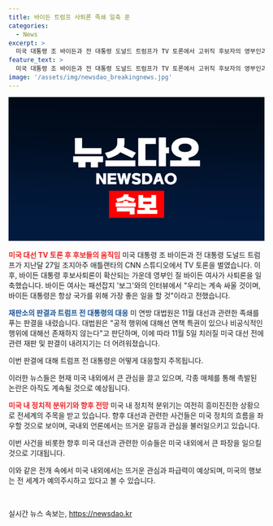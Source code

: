 ```yaml
---
title: 바이든 트럼프 사퇴론 족쇄 일축 푼
categories:
  - News
excerpt: >
  미국 대통령 조 바이든과 전 대통령 도널드 트럼프가 TV 토론에서 고위직 후보자의 영부인과 국무부 장관 등이 바이든을 옹호하고, 트럼프는 대선과 관련한 족쇄가 풀렸다는 연방 대법원의 판결에 대해 진실을 찾기 어려워졌다는 내용입니다. 요약문에서는 두 대통령 후보자의 최신 소식과 관련된 핵심 사안을 강조하여 사람들의 호기심을 자극하고자 합니다.
feature_text: >
  미국 대통령 조 바이든과 전 대통령 도널드 트럼프가 TV 토론에서 고위직 후보자의 영부인과 국무부 장관 등이 바이든을 옹호하고, 트럼프는 대선과 관련한 족쇄가 풀렸다는 연방 대법원의 판결에 대해 진실을 찾기 어려워졌다는 내용입니다. 요약문에서는 두 대통령 후보자의 최신 소식과 관련된 핵심 사안을 강조하여 사람들의 호기심을 자극하고자 합니다.
image: '/assets/img/newsdao_breakingnews.jpg'
---
```


<p><img src="/assets/img/newsdao_breakingnews.jpg" alt="flaretime 속보" /></p>

<p><b><span style="color: #ee2323;">미국 대선 TV 토론 후 후보들의 움직임</span></b>
미국 대통령 조 바이든과 전 대통령 도널드 트럼프가 지난달 27일 조지아주 애틀랜타의 CNN 스튜디오에서 TV 토론을 벌였습니다. 이 후, 바이든 대통령 후보사퇴론이 확산되는 가운데 영부인 질 바이든 여사가 사퇴론을 일축했습니다. 바이든 여사는 패션잡지 '보그'와의 인터뷰에서 "우리는 계속 싸울 것이며, 바이든 대통령은 항상 국가를 위해 가장 좋은 일을 할 것"이라고 전했습니다. </p>

<p><b><span style="color: #1a5490;">재판소의 판결과 트럼프 전 대통령의 대응</span></b>
미 연방 대법원은 11월 대선과 관련한 족쇄를 푸는 판결을 내렸습니다. 대법원은 "공적 행위에 대해선 면책 특권이 있으나 비공식적인 행위에 대해선 존재하지 않는다"고 판단하며, 이에 따라 11월 5일 치러질 미국 대선 전에 관련 재판 및 판결이 내려지기는 더 어려워졌습니다. </p>

<p>이번 판결에 대해 트럼프 전 대통령은 어떻게 대응할지 주목됩니다. </p>

<p>이러한 뉴스들은 현재 미국 내외에서 큰 관심을 끌고 있으며, 각종 매체를 통해 촉발된 논란은 아직도 계속될 것으로 예상됩니다. </p>

<p><b><span style="color: #ee2323;">미국 내 정치적 분위기와 향후 전망</span></b>
미국 내 정치적 분위기는 여전히 흥미진진한 상황으로 전세계의 주목을 받고 있습니다. 향후 대선과 관련한 사건들은 미국 정치의 흐름을 좌우할 것으로 보이며, 국내외 언론에서는 뜨거운 갈등과 관심을 불러일으키고 있습니다. </p>

<p>이번 사건을 비롯한 향후 미국 대선과 관련한 이슈들은 미국 내외에서 큰 파장을 일으킬 것으로 기대됩니다.</p>

<p>이와 같은 전개 속에서 미국 내외에서는 뜨거운 관심과 파급력이 예상되며, 미국의 행보는 전 세계가 예의주시하고 있다고 볼 수 있습니다. </p>

<p data-ke-size="size16">&nbsp;</p>
실시간 뉴스 속보는, <a href="https://newsdao.kr" rel="dofollow">https://newsdao.kr</a>


